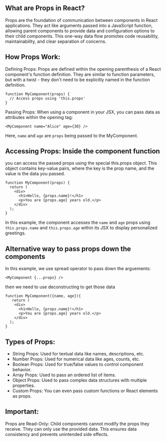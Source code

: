 ## What are Props in React?

Props are the foundation of communication between components in React applications. They act like arguments passed into a JavaScript function, allowing parent components to provide data and configuration options to their child components. This one-way data flow promotes code reusability, maintainability, and clear separation of concerns.

## How Props Work:

Defining Props: Props are defined within the opening parenthesis of a React component's function definition. They are similar to function parameters, but with a twist - they don't need to be explicitly named in the function definition.

```
function MyComponent(props) {
  // Access props using 'this.props'
}
```

Passing Props: When using a component in your JSX, you can pass data as attributes within the opening tag:

```
<MyComponent name="Alice" age={30} />
```

Here, `name` and `age` are `props` being passed to the MyComponent.

## Accessing Props: Inside the component function

you can access the passed props using the special this.props object. This object contains key-value pairs, where the key is the prop name, and the value is the data you passed.

```
function MyComponent(props) {
  return (
    <div>
      <h1>Hello, {props.name}!</h1>
      <p>You are {props.age} years old.</p>
    </div>
  );
}
```

In this example, the component accesses the `name` and `age` props using `this.props.name` and `this.props.age` within its JSX to display personalized greetings.

## Alternative way to pass props down the components

In this example, we use spread operator to pass down the arguements:

```
<MyComponent {...props} />
```

then we need to use deconstructing to get those data

```
function MyComponent({name, age}){
   return (
    <div>
      <h1>Hello, {props.name}!</h1>
      <p>You are {props.age} years old.</p>
    </div>
  );
}
```

## Types of Props:

- String Props: Used for textual data like names, descriptions, etc.
- Number Props: Used for numerical data like ages, counts, etc.
- Boolean Props: Used for true/false values to control component behavior.
- Array Props: Used to pass an ordered list of items.
- Object Props: Used to pass complex data structures with multiple properties.
- Custom Props: You can even pass custom functions or React elements as props.

## Important:

Props are Read-Only: Child components cannot modify the props they receive. They can only use the provided data. This ensures data consistency and prevents unintended side effects.
